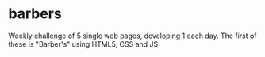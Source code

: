 # barbers
Weekly challenge of 5  single web pages, developing 1 each day. The first of these is "Barber's" using HTML5, CSS and JS
